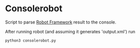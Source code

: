 Consolerobot
============

Script to parse [Robot Framework](https://robotframework.org) result 
to the console.

After running robot (and assuming it generates 'output.xml')
run 

	python3 consolerobot.py 


